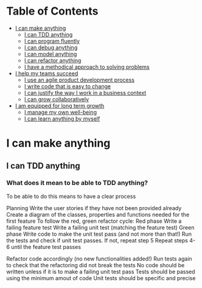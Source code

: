 # Table of Contents
* [I can make anything](#make-anything)
    * [I can TDD anything](#tdd-anything)
    * [I can program fluently](#program-fluently)
    * [I can debug anything](#debug-anything)
    * [I can model anything](#model-anything)
    * [I can refactor anything](#refactor-anything)
    * [I have a methodical approach to solving problems](#methodical-approach)
* [I help my teams succeed](#teams-succeed)
    * [I use an agile product development process](#agile-process)
    * [I write code that is easy to change](#easy-to-change)
    * [I can justify the way I work in a business context](#buisness-context)
    * [I can grow collaboratively](#grow-collaboratively)
* [I am equipped for long term growth](#longterm-growth)
    * [I manage my own well-being](#well-being)
    * [I can learn anything by myself](#learn-anything)

# I can make anything<a name="make-anything" />

## I can TDD anything<a name="tdd-anything" />
### What does it mean to be able to TDD anything?

To be able to do this means to have a clear process 

Planning
Write the user stories if they have not been provided already
Create a diagram of the classes, properties and functions needed for the first feature
To follow the red, green refactor cycle:
Red phase
Write a failing feature test
Write a failing unit test (matching the feature test)
Green phase
Write code to make the unit test pass (and not more than that!)
Run the tests and check if unit test passes. If not, repeat step 5
Repeat steps 4-6 until the feature test passes

Refactor code accordingly (no new functionalities added!)
Run tests again to check that the refactoring did not break the tests
No code should be written unless if it is to make a failing unit test pass
Tests should be passed using the minimum amout of code
Unit tests should be specific and precise
